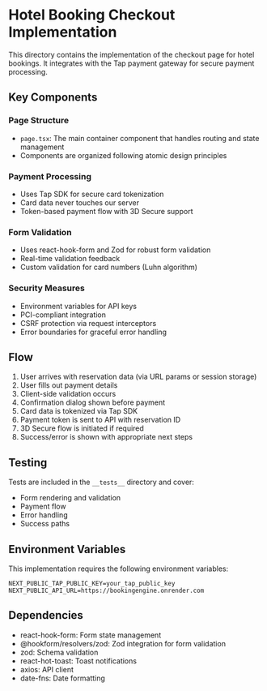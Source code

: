 # Hotel Booking Checkout Implementation

This directory contains the implementation of the checkout page for hotel bookings. It integrates with the Tap payment gateway for secure payment processing.

## Key Components

### Page Structure
- `page.tsx`: The main container component that handles routing and state management
- Components are organized following atomic design principles

### Payment Processing
- Uses Tap SDK for secure card tokenization
- Card data never touches our server
- Token-based payment flow with 3D Secure support

### Form Validation
- Uses react-hook-form and Zod for robust form validation
- Real-time validation feedback 
- Custom validation for card numbers (Luhn algorithm)

### Security Measures
- Environment variables for API keys
- PCI-compliant integration
- CSRF protection via request interceptors
- Error boundaries for graceful error handling

## Flow

1. User arrives with reservation data (via URL params or session storage)
2. User fills out payment details
3. Client-side validation occurs
4. Confirmation dialog shown before payment
5. Card data is tokenized via Tap SDK
6. Payment token is sent to API with reservation ID
7. 3D Secure flow is initiated if required
8. Success/error is shown with appropriate next steps

## Testing

Tests are included in the `__tests__` directory and cover:
- Form rendering and validation
- Payment flow
- Error handling
- Success paths

## Environment Variables

This implementation requires the following environment variables:

```
NEXT_PUBLIC_TAP_PUBLIC_KEY=your_tap_public_key
NEXT_PUBLIC_API_URL=https://bookingengine.onrender.com
```

## Dependencies

- react-hook-form: Form state management
- @hookform/resolvers/zod: Zod integration for form validation
- zod: Schema validation
- react-hot-toast: Toast notifications
- axios: API client
- date-fns: Date formatting 
